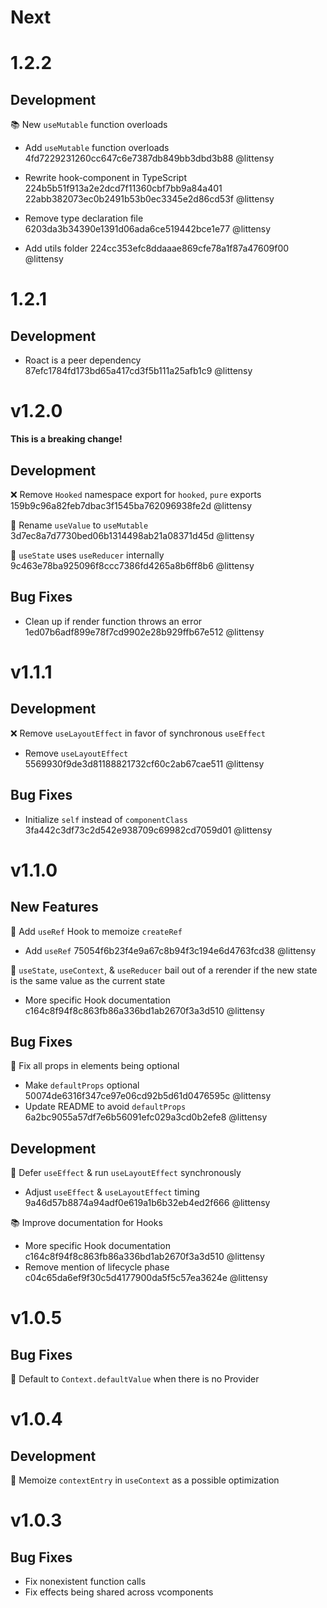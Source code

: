 # Next

# 1.2.2

## Development

📚 New `useMutable` function overloads
 - Add `useMutable` function overloads 4fd7229231260cc647c6e7387db849bb3dbd3b88 @littensy


 - Rewrite hook-component in TypeScript 224b5b51f913a2e2dcd7f11360cbf7bb9a84a401 22abb382073ec0b2491b53b0ec3345e2d86cd53f @littensy
 - Remove type declaration file 6203da3b34390e1391d06ada6ce519442bce1e77 @littensy
 - Add utils folder 224cc353efc8ddaaae869cfe78a1f87a47609f00 @littensy

# 1.2.1

## Development

 - Roact is a peer dependency 87efc1784fd173bd65a417cd3f5b111a25afb1c9 @littensy

# v1.2.0

**This is a breaking change!**

## Development

❌ Remove `Hooked` namespace export for `hooked`, `pure` exports 159b9c96a82feb7dbac3f1545ba762096938fe2d @littensy

🔨 Rename `useValue` to `useMutable` 3d7ec8a7d7730bed06b1314498ab21a08371d45d @littensy

🔨 `useState` uses `useReducer` internally 9c463e78ba925096f8ccc7386fd4265a8b6ff8b6 @littensy

## Bug Fixes

 - Clean up if render function throws an error 1ed07b6adf899e78f7cd9902e28b929ffb67e512 @littensy

# v1.1.1

## Development

❌ Remove `useLayoutEffect` in favor of synchronous `useEffect` 
 - Remove `useLayoutEffect` 5569930f9de3d81188821732cf60c2ab67cae511 @littensy

## Bug Fixes

 - Initialize `self` instead of `componentClass` 3fa442c3df73c2d542e938709c69982cd7059d01 @littensy
 
# v1.1.0

## New Features

🌟 Add `useRef` Hook to memoize `createRef`
 - Add `useRef` 75054f6b23f4e9a67c8b94f3c194e6d4763fcd38 @littensy

🌟 `useState`, `useContext`, & `useReducer` bail out of a rerender if the new state is the same value as the current state
 - More specific Hook documentation c164c8f94f8c863fb86a336bd1ab2670f3a3d510 @littensy

## Bug Fixes

🐞 Fix all props in elements being optional
 - Make `defaultProps` optional 50074de6316f347ce97e06cd92b5d61d0476595c @littensy
 - Update README to avoid `defaultProps` 6a2bc9055a57df7e6b56091efc029a3cd0b2efe8 @littensy

## Development

🌟 Defer `useEffect` & run `useLayoutEffect` synchronously
 - Adjust `useEffect` & `useLayoutEffect` timing 9a46d57b8874a94adf0e619a1b6b32eb4ed2f666 @littensy

📚 Improve documentation for Hooks
 - More specific Hook documentation c164c8f94f8c863fb86a336bd1ab2670f3a3d510 @littensy
 - Remove mention of lifecycle phase c04c65da6ef9f30c5d4177900da5f5c57ea3624e @littensy

# v1.0.5

## Bug Fixes

🌟 Default to `Context.defaultValue` when there is no Provider

# v1.0.4

## Development

🌟 Memoize `contextEntry` in `useContext` as a possible optimization

# v1.0.3

## Bug Fixes

 - Fix nonexistent function calls
 - Fix effects being shared across vcomponents
